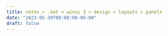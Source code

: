 ```yaml
---
title: notes > .net > winui 3 > design > layouts > panels
date: "2023-05-30T00:00:00-06:00"
draft: false
---
```

